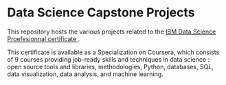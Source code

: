 # Data Science Capstone Projects

This repository hosts the various projects related to the <a href="https://www.coursera.org/specializations/ibm-data-science-professional-certificate"> IBM Data Science Proefesionnal certificate </a>. 

This certificate is available as a Specialization on Coursera, which consists of 9 courses providing job-ready skills and techniques in data science : open source tools and libraries, methodologies, Python, databases, SQL, data visualization, data analysis, and machine learning. 


